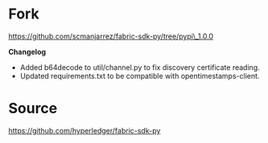 # Fork
https://github.com/scmanjarrez/fabric-sdk-py/tree/pypi\_1.0.0

**Changelog**
 - Added b64decode to util/channel.py to fix discovery certificate reading.
 - Updated requirements.txt to be compatible with opentimestamps-client.

# Source
https://github.com/hyperledger/fabric-sdk-py
